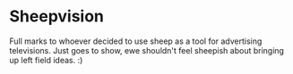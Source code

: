 # Sheepvision

Full marks to whoever decided to use sheep as a tool for advertising
televisions. Just goes to show, ewe shouldn't feel sheepish about
bringing up left field ideas. :)

<object
    classid="clsid:d27cdb6e-ae6d-11cf-96b8-444553540000"
    width="560"
    height="340"
    codebase="http://download.macromedia.com/pub/shockwave/cabs/flash/swflash.cab#version=6,0,40,0">
    <param name="allowFullScreen" value="true" /><param name="allowscriptaccess" value="always" />
    <param name="src" value="http://www.youtube.com/v/D2FX9rviEhw&amp;hl=en&amp;fs=1&amp;rel=0" />
    <param name="allowfullscreen" value="true" />
    <embed
        type="application/x-shockwave-flash"
        width="560"
        height="340"
        src="http://www.youtube.com/v/D2FX9rviEhw&amp;hl=en&amp;fs=1&amp;rel=0"
        allowscriptaccess="always"
        allowfullscreen="true">
    </embed>
</object>

